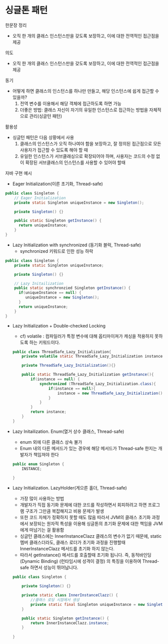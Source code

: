 # 싱글톤 패턴

한문장 정리

- 오직 한 개의 클래스 인스턴스만을 갖도록 보장하고, 이에 대한 전역적인 접근점을 제공

의도

- 오직 한 개의 클래스 인스턴스만을 갖도록 보장하고, 이에 대한 전역적인 접근점을 제공

동기

- 어떻게 하면 클래스의 인스턴스를 하나만 만들고, 해당 인스턴스에 쉽게 접근할 수 있을까?
    1. 전역 변수를 이용해서 해당 객체에 접근하도록 하면 가능
    2. 더좋은 방법: 클래스 자신이 자기의 유일한 인스턴스로 접근하는 방법을 자체적으로 관리(싱글턴 패턴)

활용성

- 싱글턴 패턴은 다음 상황에서 사용
    1. 클래스의 인스턴스가 오직 하나여야 함을 보장하고, 잘 정의된 접근점으로 모든 사용자가 접근할 수 있도록 해야 할 때
    2. 유일한 인스턴스가 서브클래싱으로 확장되어야 하며, 사용자는 코드의 수정 없이 확장된 서브클래스의 인스턴스를 사용할 수 있어야 할때

자바 구현 예시

- Eager Initialization(이른 초기화, Thread-safe)

```java
public class Singleton {
    // Eager Initialization
    private static Singleton uniqueInstance = new Singleton();

    private Singleton() {}

    public static Singleton getInstance() {
      return uniqueInstance; 
    } 
}
```

- Lazy Initialization with synchronized (동기화 블럭, Thread-safe)
    - synchronized 키워드로 인한 성능 하락

```java
public class Singleton {
    private static Singleton uniqueInstance;

    private Singleton() {}

    // Lazy Initailization
    public static synchronzied Singleton getInstance() {
      if(uniqueInstance == null) {
         uniqueInstance = new Singleton();
      }
      return uniqueInstance;
    }
}
```

- Lazy Initialization + Double-checked Locking
    - cf) volatile : 컴파일러가 특정 변수에 대해 옵티마이져가 캐싱을 적용하지 못하도록 하는 키워드이다.

    ```java
    public class ThreadSafe_Lazy_Initialization{
        private volatile static ThreadSafe_Lazy_Initialization instance;

        private ThreadSafe_Lazy_Initialization(){}

        public static ThreadSafe_Lazy_Initialization getInstance(){
        	if(instance == null) {
            	synchronized (ThreadSafe_Lazy_Initialization.class){
                    if(instance == null){
                        instance = new ThreadSafe_Lazy_Initialization();
                    }
                }
            }
            return instance;
        }
    }
    ```

- Lazy Initailization. Enum(열거 상수 클래스, Thread-safe)
    - enum 외에 다른 클래스 상속 불가
    - Enum 내의 다른 메서드가 있는 경우에 해당 메서드가 Thread-safe 한지는 개발자가 책임져야 한다

    ```java
    public enum Singleton {
        INSTANCE;

    }
    ```

- Lazy Initialization. LazyHolder(게으른 홀더, Thread-safe)
    - 가장 많이 사용하는 방법
    - 개발자가 직접 동기화 문제에 대한 코드를 작성하면서 회피하려고 하면 프로그램 구조가 그만큼 복잡해지고 비용 문제가 발생
    - 또한 코드 자체가 정확하지 못할 때도 많음 따라서 JVM의 클래스 초기화 과정에서 보장되는 원자적 특성을 이용해 싱글톤의 초기화 문제에 대한 책임을 JVM에게 떠넘기는 걸 활용함
    - 싱글턴 클래스에는 InnerInstanceClazz 클래스의 변수가 없기 때문에, static 멤버 클래스더라도, 클래스 로더가 초기화 과정을 진행할때 InnerInstanceClazz 메서드를 초기화 하지 않는다.
    - 따라서 getInstance() 메서드를 호출할때 초기화 됩니다. 즉, 동적바인딩(Dynamic Binding) (런타임시에 성격이 결정) 의 특징을 이용하여 Thread-safe 하면서 성능이 뛰어납니다.

    ```java
    public class Singleton {

        private Singleton() {}

        private static class InnerInstanceClazz() {
            //클래스 로딩 시점에서 생성
            private static final Singleton uniqueInstance = new Singleton();
        }

        public static Singleton getInstance() {
            return InnerInstanceClazz.instance;
        }
        
    }
    ```